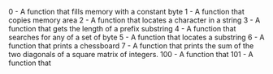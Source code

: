 0 - A function that fills memory with a constant byte
1 - A function that copies memory area
2 - A function that locates a character in a string
3 - A function that gets the length of a prefix substring
4 - A function that searches for any of a set of byte
5 - A function that locates a substring
6 - A function that prints a chessboard
7 - A function that prints the sum of the two diagonals of a square matrix of integers.
100 - A function that
101 - A function that
